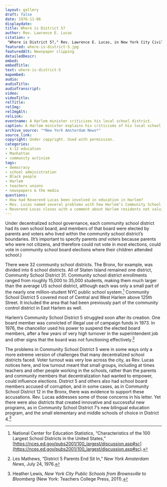 ```yaml
---
layout: gallery
draft: false
date: 1976-11-06
displaydate: 
title: Where is District 5?
author: Rev. Lawrence E. Lucas
citation: >
 "Where is District 5?," Rev. Lawrence E. Lucas, in New York City Civil Rights History Project, Accessed: [Month Day, Year], https://nyccivilrightshistory.org/gallery/where-is-district-5.
featured: where-is-district-5.jpg
featuredAlt: Newspaper clipping
detailedDescr: 
embed: 
embedTitle: 
text: where-is-district-5
mapembed: 
audio: 
audioTitle: 
audioTranscript: 
video: 
videoTitle: 
relTitle: 
relImg: 
relImgAlt: 
relLink: 
eventname: A Harlem minister criticizes his local school district.
caption: A Harlem minister explains his criticisms of his local school district. 
archive_source: "*New York Amsterdam News*"
source_link: 
copyright: Under copyright. Used with permission.
categories: 
- k-12 education
- Manhattan
- community activism
tags: 
- democracy
- school administration
- Black people
- Harlem
- teachers unions
- newspapers & the media
questions: 
- How had Reverend Lucas been involved in education in Harlem? 
- Rev. Lucas named several problems with how Harlem’s Community School District 5 was operating under decentralization. Do you think these are problems that suggest ending, or keeping but reforming, decentralization? 
- Reverend Lucas closes with a comment about Harlem residents not valuing education. Based on evidence from other documents on this site, do you agree with his point?
--- 
```


Under decentralized school governance, each community school district had its own school board, and members of that board were elected by parents and voters who lived within the community school district’s boundaries. (It’s important to specify parents *and* voters because parents who were not citizens, and therefore could not vote in most elections, could vote in community school board elections where their children attended school.)

There were 32 community school districts. The Bronx, for example, was divided into 6 school districts. All of Staten Island remained one district, Community School District 31. Community school district enrollments ranged from roughly 15,000 to 35,000 students, making them much larger than the average US school district, although each was only a small part of the nearly one million-student NYC public school system.[^1]
Community School District 5 covered most of Central and West Harlem above 125th Street. It included the area that had been previously part of the community control district in East Harlem as well.

Harlem’s Community School District 5 struggled soon after its creation. One board member was convicted of illegal use of campaign funds in 1973. In 1976, the chancellor used his power to suspend the elected board members, after a few years of very high turnover in the superintendent job and other signs that the board was not functioning effectively.[^2]

The problems in Community School District 5 were in some ways only a more extreme version of challenges that many decentralized school districts faced. Voter turnout was very low across the city, as Rev. Lucas notices here, and low turnout meant that small groups, including at times teachers and other people working in the schools, rather than the parents and community members that decentralization had wanted to empower, could influence elections. District 5 and others also had school board members accused of corruption, and in some cases, as in Community School District 12 in the Bronx, there was evidence to support these accusations. Rev. Lucas addresses some of those concerns in his letter. Yet there were also districts that created innovative and successful new programs, as in Community School District 7’s new bilingual education program, and the small elementary and middle schools of choice in District 4.[^3]

[^1]: National Center for Education Statistics, “Characteristics of the 100 Largest School Districts in the United States,” [https://nces.ed.gov/pubs2001/100_largest/discussion.asp#sc](https://nces.ed.gov/pubs2001/100_largest/discussion.asp#sc).

[^2]: Les Mathews, “District 5 Parents End Sit In,” *New York Amsterdam News*, July 24, 1976.

[^3]: Heather Lewis, *New York City Public Schools from Brownsville to Bloomberg* (New York: Teachers College Press, 2011).

